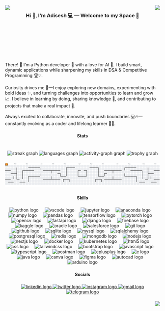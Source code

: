 <div align="center">

<img align="left" height="150" src="https://media0.giphy.com/media/v1.Y2lkPTc5MGI3NjExcjlubXoyOWZvN2RrdHpudmR0c2RydnNodnBlZTQxYWtxODFnbXNpcSZlcD12MV9pbnRlcm5hbF9naWZfYnlfaWQmY3Q9Zw/5x0JOVtC3uGINmYkAP/giphy.gif"  />
<img align="right" height="150" src="https://media0.giphy.com/media/v1.Y2lkPTc5MGI3NjExajFtNHR6bjlxamV2ajlmdDBxOHUxd2Z1b2Vrb3JmMWQ5d3ZocjUwOCZlcD12MV9pbnRlcm5hbF9naWZfYnlfaWQmY3Q9Zw/5k5vZwRFZR5aZeniqb/giphy.gif"  />

</div>

###  

<h3 align="center">   Hi 👋, I’m Adisesh 💻 — Welcome to my Space 🌟  </h3>

###  
<br></br>
<br></br>

<br clear="both">

<p align="left">There! 👋 I’m a Python developer 🐍 with a love for AI 🤖. I build smart, dynamic applications while sharpening my skills in DSA & Competitive Programming 🏆💡.<br><br>Curiosity drives me 🚀—I enjoy exploring new domains, experimenting with bold ideas ✨, and turning challenges into opportunities to learn and grow 📈. I believe in learning by doing, sharing knowledge 💬, and contributing to projects that make a real impact 🌟.<br><br>Always excited to collaborate, innovate, and push boundaries 💻🔥—constantly evolving as a coder and lifelong learner 🌈💡.</p>

###  

<h4 align="center">Stats</h4>

###  

<br clear="both">

<div align="center">
  <img src="https://streak-stats.demolab.com?user=Adisesh05&locale=en&mode=daily&theme=radical&hide_border=false&border_radius=5&date_format=M%20j%5B,%20Y%5D&order=3" height="130" alt="streak graph"  />
  <img src="https://github-readme-stats.vercel.app/api/top-langs?username=Adisesh05&locale=en&hide_title=false&layout=compact&card_width=320&langs_count=10&theme=radical&hide_border=false&order=2" height="150" alt="languages graph"  />
  <img src="https://github-readme-activity-graph.vercel.app/graph?username=Adisesh05&radius=16&theme=react&area=true&order=5" height="300" alt="activity-graph graph"  />
  <img src="https://github-profile-trophy.vercel.app?username=Adisesh05&theme=dracula&column=-1&row=1&margin-w=8&margin-h=8&no-bg=false&no-frame=false&order=4" height="150" alt="trophy graph"  />
</div>

###

<picture>
  <source media="(prefers-color-scheme: dark)" srcset="https://raw.githubusercontent.com/Adisesh05/Adisesh05/output/pacman-contribution-graph-dark.svg">
  <source media="(prefers-color-scheme: light)" srcset="https://raw.githubusercontent.com/Adisesh05/Adisesh05/output/pacman-contribution-graph.svg">
  <img alt="pacman contribution graph" src="https://raw.githubusercontent.com/Adisesh05/Adisesh05/output/pacman-contribution-graph.svg">
</picture>

###

<h4 align="center">Skills</h4>

###

<div align="center">
  <img src="https://cdn.jsdelivr.net/gh/devicons/devicon/icons/python/python-original.svg" height="40" alt="python logo"  />
  <img width="12" />
  <img src="https://cdn.jsdelivr.net/gh/devicons/devicon/icons/vscode/vscode-original.svg" height="40" alt="vscode logo"  />
  <img width="12" />
  <img src="https://cdn.jsdelivr.net/gh/devicons/devicon/icons/jupyter/jupyter-original.svg" height="40" alt="jupyter logo"  />
  <img width="12" />
  <img src="https://cdn.jsdelivr.net/gh/devicons/devicon/icons/anaconda/anaconda-original.svg" height="40" alt="anaconda logo"  />
  <img width="12" />
  <img src="https://cdn.jsdelivr.net/gh/devicons/devicon/icons/numpy/numpy-original.svg" height="40" alt="numpy logo"  />
  <img width="12" />
  <img src="https://cdn.jsdelivr.net/gh/devicons/devicon/icons/pandas/pandas-original.svg" height="40" alt="pandas logo"  />
  <img width="12" />
  <img src="https://cdn.jsdelivr.net/gh/devicons/devicon/icons/tensorflow/tensorflow-original.svg" height="40" alt="tensorflow logo"  />
  <img width="12" />
  <img src="https://cdn.jsdelivr.net/gh/devicons/devicon/icons/pytorch/pytorch-original.svg" height="40" alt="pytorch logo"  />
  <img width="12" />
  <img src="https://cdn.jsdelivr.net/gh/devicons/devicon/icons/opencv/opencv-original.svg" height="40" alt="opencv logo"  />
  <img width="12" />
  <img src="https://cdn.jsdelivr.net/gh/devicons/devicon/icons/fastapi/fastapi-original.svg" height="40" alt="fastapi logo"  />
  <img width="12" />
  <img src="https://cdn.jsdelivr.net/gh/devicons/devicon/icons/django/django-plain.svg" height="40" alt="django logo"  />
  <img width="12" />
  <img src="https://cdn.jsdelivr.net/gh/devicons/devicon/icons/firebase/firebase-plain.svg" height="40" alt="firebase logo"  />
  <img width="12" />
  <img src="https://cdn.jsdelivr.net/gh/devicons/devicon/icons/kaggle/kaggle-original.svg" height="40" alt="kaggle logo"  />
  <img width="12" />
  <img src="https://cdn.jsdelivr.net/gh/devicons/devicon/icons/oracle/oracle-original.svg" height="40" alt="oracle logo"  />
  <img width="12" />
  <img src="https://cdn.jsdelivr.net/gh/devicons/devicon/icons/salesforce/salesforce-original.svg" height="40" alt="salesforce logo"  />
  <img width="12" />
  <img src="https://cdn.jsdelivr.net/gh/devicons/devicon/icons/git/git-original.svg" height="40" alt="git logo"  />
  <img width="12" />
  <img src="https://cdn.jsdelivr.net/gh/devicons/devicon/icons/github/github-original.svg" height="40" alt="github logo"  />
  <img width="12" />
  <img src="https://cdn.jsdelivr.net/gh/devicons/devicon/icons/sqlite/sqlite-original.svg" height="40" alt="sqlite logo"  />
  <img width="12" />
  <img src="https://cdn.jsdelivr.net/gh/devicons/devicon/icons/mysql/mysql-original.svg" height="40" alt="mysql logo"  />
  <img width="12" />
  <img src="https://cdn.jsdelivr.net/gh/devicons/devicon/icons/sqlalchemy/sqlalchemy-original.svg" height="40" alt="sqlalchemy logo"  />
  <img width="12" />
  <img src="https://cdn.jsdelivr.net/gh/devicons/devicon/icons/postgresql/postgresql-original.svg" height="40" alt="postgresql logo"  />
  <img width="12" />
  <img src="https://cdn.jsdelivr.net/gh/devicons/devicon/icons/redis/redis-original.svg" height="40" alt="redis logo"  />
  <img width="12" />
  <img src="https://cdn.jsdelivr.net/gh/devicons/devicon/icons/mongodb/mongodb-original.svg" height="40" alt="mongodb logo"  />
  <img width="12" />
  <img src="https://cdn.jsdelivr.net/gh/devicons/devicon/icons/nodejs/nodejs-original.svg" height="40" alt="nodejs logo"  />
  <img width="12" />
  <img src="https://skillicons.dev/icons?i=nextjs" height="40" alt="nextjs logo"  />
  <img width="12" />
  <img src="https://cdn.jsdelivr.net/gh/devicons/devicon/icons/docker/docker-original.svg" height="40" alt="docker logo"  />
  <img width="12" />
  <img src="https://cdn.jsdelivr.net/gh/devicons/devicon/icons/kubernetes/kubernetes-plain.svg" height="40" alt="kubernetes logo"  />
  <img width="12" />
  <img src="https://cdn.jsdelivr.net/gh/devicons/devicon/icons/html5/html5-original.svg" height="40" alt="html5 logo"  />
  <img width="12" />
  <img src="https://skillicons.dev/icons?i=css" height="40" alt="css logo"  />
  <img width="12" />
  <img src="https://cdn.jsdelivr.net/gh/devicons/devicon/icons/tailwindcss/tailwindcss-original-wordmark.svg" height="40" alt="tailwindcss logo"  />
  <img width="12" />
  <img src="https://skillicons.dev/icons?i=bootstrap" height="40" alt="bootstrap logo"  />
  <img width="12" />
  <img src="https://cdn.jsdelivr.net/gh/devicons/devicon/icons/javascript/javascript-original.svg" height="40" alt="javascript logo"  />
  <img width="12" />
  <img src="https://cdn.jsdelivr.net/gh/devicons/devicon/icons/typescript/typescript-original.svg" height="40" alt="typescript logo"  />
  <img width="12" />
  <img src="https://skillicons.dev/icons?i=postman" height="40" alt="postman logo"  />
  <img width="12" />
  <img src="https://skillicons.dev/icons?i=cpp" height="40" alt="cplusplus logo"  />
  <img width="12" />
  <img src="https://skillicons.dev/icons?i=c" height="40" alt="c logo"  />
  <img width="12" />
  <img src="https://cdn.jsdelivr.net/gh/devicons/devicon/icons/java/java-original.svg" height="40" alt="java logo"  />
  <img width="12" />
  <img src="https://cdn.jsdelivr.net/gh/devicons/devicon/icons/canva/canva-original.svg" height="40" alt="canva logo"  />
  <img width="12" />
  <img src="https://cdn.jsdelivr.net/gh/devicons/devicon/icons/figma/figma-original.svg" height="40" alt="figma logo"  />
  <img width="12" />
  <img src="https://skillicons.dev/icons?i=autocad" height="40" alt="autocad logo"  />
  <img width="12" />
  <img src="https://cdn.jsdelivr.net/gh/devicons/devicon/icons/arduino/arduino-original-wordmark.svg" height="40" alt="arduino logo"  />
</div>

###

<h4 align="center">Socials</h4>

###

<div align="center">
  <a href="www.linkedin.com/in/adisesh-raghavendra-rao-10842528a" target="_blank">
    <img src="https://raw.githubusercontent.com/maurodesouza/profile-readme-generator/master/src/assets/icons/social/linkedin/default.svg" width="93" height="40" alt="linkedin logo"  />
  </a>
  <a href="https://x.com/Adisesh_05" target="_blank">
    <img src="https://raw.githubusercontent.com/maurodesouza/profile-readme-generator/master/src/assets/icons/social/twitter/default.svg" width="93" height="40" alt="twitter logo"  />
  </a>
  <a href="https://www.instagram.com/adisesh__05" target="_blank">
    <img src="https://raw.githubusercontent.com/maurodesouza/profile-readme-generator/master/src/assets/icons/social/instagram/default.svg" width="93" height="40" alt="instagram logo"  />
  </a>
  <a href="adisesh2267@gmail.com" target="_blank">
    <img src="https://raw.githubusercontent.com/maurodesouza/profile-readme-generator/master/src/assets/icons/social/gmail/default.svg" width="93" height="40" alt="gmail logo"  />
  </a>
  <a href="https://t.me/Adisesh_05" target="_blank">
    <img src="https://raw.githubusercontent.com/maurodesouza/profile-readme-generator/master/src/assets/icons/social/telegram/default.svg" width="93" height="40" alt="telegram logo"  />
  </a>
</div>

###

<div align="right">
  <img src="https://visitor-badge.laobi.icu/badge?page_id=Adisesh05.Adisesh05&"  />
</div>

###
